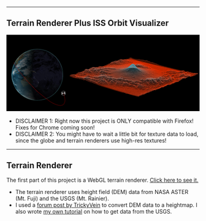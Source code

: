 -------------------------------------------------------------------------------
Terrain Renderer Plus ISS Orbit Visualizer
--------------------------------------------------------------------------------
![Pair of screenshots](screenshots/big_screenshot.png)
* DISCLAIMER 1: Right now this project is ONLY compatible with Firefox! Fixes for Chrome coming soon!
* DISCLAIMER 2: You might have to wait a little bit for texture data to load, since the globe and terrain renderers use high-res textures!

-------------------------------------------------------------------------------
Terrain Renderer
-------------------------------------------------------------------------------
The first part of this project is a WebGL terrain renderer. [Click here to see it.](http://nmarshak1337.github.io/Project5-WebGL/part1/terrain_render.html)

* The terrain renderer uses height field (DEM) data from NASA ASTER (Mt. Fuji) and the USGS (Mt. Rainier). 
* I used a [forum post by TrickyVein](http://forums.nexusmods.com/index.php?/topic/517230-tutorial-converting-a-dem-to-a-heightmap/) to convert DEM data to a heightmap. I also wrote [my own tutorial](http://lightspeedbanana.blogspot.com/2013/11/getting-nasa-height-field-data.html) on how to get data from the USGS.
